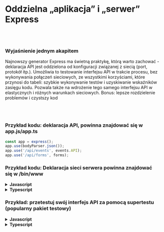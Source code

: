 # Oddzielna „aplikacja” i „serwer” Express

<br/><br/>

### Wyjaśnienie jednym akapitem

Najnowszy generator Express ma świetną praktykę, którą warto zachować - deklaracja API jest oddzielona od konfiguracji związanej z siecią (port, protokół itp.). Umożliwia to testowanie interfejsu API w trakcie procesu, bez wykonywania połączeń sieciowych, ze wszystkimi korzyściami, które przynosi do tabeli: szybkie wykonywanie testów i uzyskiwanie wskaźników zasięgu kodu. Pozwala także na wdrożenie tego samego interfejsu API w elastycznych i różnych warunkach sieciowych. Bonus: lepsze rozdzielenie problemów i czystszy kod

<br/><br/>

### Przykład kodu: deklaracja API, powinna znajdować się w app.js/app.ts

```javascript
const app = express();
app.use(bodyParser.json());
app.use('/api/events', events.API);
app.use('/api/forms', forms);
```

### Przykład kodu: Deklaracja sieci serwera powinna znajdować się w /bin/www

<details>
<summary><strong>Javascript</strong></summary>

```javascript
const app = require('../app');
const http = require('http');

// Get port from environment and store in Express.
const port = normalizePort(process.env.PORT || '3000');
app.set('port', port);

// Create HTTP server.
const server = http.createServer(app);
```
</details>

<details>
<summary><strong>Typescript</strong></summary>

```typescript
import app from '../app';
import http from 'http';

// Get port from environment and store in Express.
const port = normalizePort(process.env.PORT || '3000');
app.set('port', port);

// Create HTTP server.
const server = http.createServer(app);
```
</details>

### Przykład: przetestuj swój interfejs API za pomocą supertestu (popularny pakiet testowy)

<details>
<summary><strong>Javascript</strong></summary>

```javascript
const app = express();

app.get('/user', (req, res) => {
  res.status(200).json({ name: 'tobi' });
});

request(app)
  .get('/user')
  .expect('Content-Type', /json/)
  .expect('Content-Length', '15')
  .expect(200)
  .end((err, res) => {
    if (err) throw err;
  });
```
</details>


<details>
<summary><strong>Typescript</strong></summary>

```typescript
const app = express();

app.get('/user', (req: Request, res: Response) => {
  res.status(200).json({ name: 'tobi' });
});

request(app)
  .get('/user')
  .expect('Content-Type', /json/)
  .expect('Content-Length', '15')
  .expect(200)
  .end((err: Error) => {
    if (err) throw err;
  });

```
</details>
